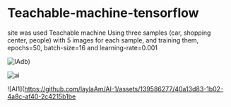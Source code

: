 # Teachable-machine-tensorflow

site was used Teachable machine Using three samples (car, shopping center, people) with 5 images for each sample, and training them, epochs=50, batch-size=16 and learning-rate=0.001


![IA](https://github.com/laylaAm/AI-1/assets/139586277/e063c05d-54e2-4c97-a3a0-71268f9b2d57)db)


![ai](https://github.com/laylaAm/AI-1/assets/139586277/64971982-b9f4-4e71-8a51-01173ee014a9)


![AI1](https://github.com/laylaAm/AI-1/assets/139586277/40a13d83-1b02-4a8c-af40-2c4215b1be

